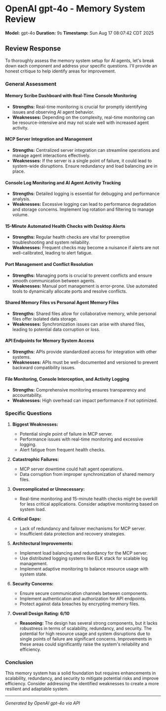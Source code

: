 # OpenAI gpt-4o - Memory System Review

**Model:** gpt-4o
**Duration:** 9s
**Timestamp:** Sun Aug 17 08:07:42 CDT 2025

## Review Response

To thoroughly assess the memory system setup for AI agents, let's break down each component and address your specific questions. I'll provide an honest critique to help identify areas for improvement.

### General Assessment

#### Memory Scribe Dashboard with Real-Time Console Monitoring

- **Strengths:** Real-time monitoring is crucial for promptly identifying issues and observing AI agent behavior.
- **Weaknesses:** Depending on the complexity, real-time monitoring can be resource-intensive and may not scale well with increased agent activity.

#### MCP Server Integration and Management

- **Strengths:** Centralized server integration can streamline operations and manage agent interactions effectively.
- **Weaknesses:** If the server is a single point of failure, it could lead to system-wide disruptions. Ensure redundancy and load balancing are in place.

#### Console Log Monitoring and AI Agent Activity Tracking

- **Strengths:** Detailed logging is essential for debugging and performance analysis.
- **Weaknesses:** Excessive logging can lead to performance degradation and storage concerns. Implement log rotation and filtering to manage volume.

#### 15-Minute Automated Health Checks with Desktop Alerts

- **Strengths:** Regular health checks are vital for preemptive troubleshooting and system reliability.
- **Weaknesses:** Frequent checks may become a nuisance if alerts are not well-calibrated, leading to alert fatigue.

#### Port Management and Conflict Resolution

- **Strengths:** Managing ports is crucial to prevent conflicts and ensure smooth communication between agents.
- **Weaknesses:** Manual port management is error-prone. Use automated tools to dynamically allocate ports and resolve conflicts.

#### Shared Memory Files vs Personal Agent Memory Files

- **Strengths:** Shared files allow for collaborative memory, while personal files offer isolated data storage.
- **Weaknesses:** Synchronization issues can arise with shared files, leading to potential data corruption or loss.

#### API Endpoints for Memory System Access

- **Strengths:** APIs provide standardized access for integration with other systems.
- **Weaknesses:** APIs must be well-documented and versioned to prevent backward compatibility issues.

#### File Monitoring, Console Interception, and Activity Logging

- **Strengths:** Comprehensive monitoring ensures transparency and accountability.
- **Weaknesses:** High overhead can impact performance if not optimized.

### Specific Questions

1. **Biggest Weaknesses:**
   - Potential single point of failure in MCP server.
   - Performance issues with real-time monitoring and excessive logging.
   - Alert fatigue from frequent health checks.

1. **Catastrophic Failures:**
   - MCP server downtime could halt agent operations.
   - Data corruption from improper synchronization of shared memory files.

1. **Overcomplicated or Unnecessary:**
   - Real-time monitoring and 15-minute health checks might be overkill for less critical applications. Consider adaptive monitoring based on system load.

1. **Critical Gaps:**
   - Lack of redundancy and failover mechanisms for MCP server.
   - Insufficient data protection and recovery strategies.

1. **Architectural Improvements:**
   - Implement load balancing and redundancy for the MCP server.
   - Use distributed logging systems like ELK stack for scalable log management.
   - Implement adaptive monitoring to balance resource usage with system state.

1. **Security Concerns:**
   - Ensure secure communication channels between components.
   - Implement authentication and authorization for API endpoints.
   - Protect against data breaches by encrypting memory files.

1. **Overall Design Rating: 6/10**
   - **Reasoning:** The design has several strong components, but it lacks robustness in terms of scalability, redundancy, and security. The potential for high resource usage and system disruptions due to single points of failure are significant concerns. Improvements in these areas could significantly raise the system's reliability and efficiency.

### Conclusion

This memory system has a solid foundation but requires enhancements in scalability, redundancy, and security to mitigate potential risks and improve efficiency. Consider addressing the identified weaknesses to create a more resilient and adaptable system.

---
*Generated by OpenAI gpt-4o via API*
